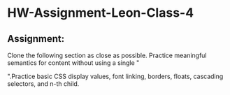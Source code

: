 # HW-Assignment-Leon-Class-4

<h2>Assignment:</h2>

<p>Clone the following section as close as possible. Practice meaningful semantics for content without using a single "<div>".Practice basic CSS display values, font linking, borders, floats, cascading selectors, and n-th child.</p>
